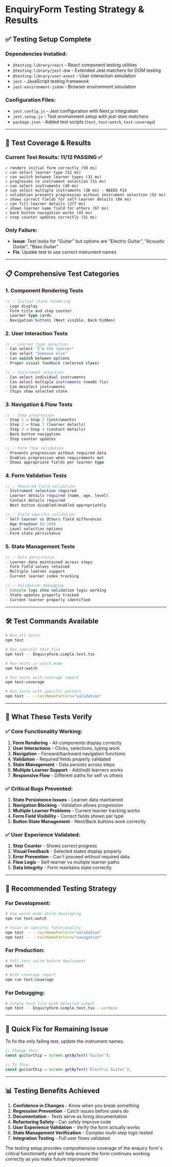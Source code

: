 # EnquiryForm Testing Strategy & Results

## ✅ **Testing Setup Complete**

### **Dependencies Installed:**
- `@testing-library/react` - React component testing utilities
- `@testing-library/jest-dom` - Extended Jest matchers for DOM testing
- `@testing-library/user-event` - User interaction simulation
- `jest` - JavaScript testing framework
- `jest-environment-jsdom` - Browser environment simulation

### **Configuration Files:**
- `jest.config.js` - Jest configuration with Next.js integration
- `jest.setup.js` - Test environment setup with jest-dom matchers
- `package.json` - Added test scripts (`test`, `test:watch`, `test:coverage`)

---

## 🧪 **Test Coverage & Results**

### **Current Test Results: 11/12 PASSING** ✅

```
✓ renders initial form correctly (59 ms)
✓ can select learner type (51 ms)  
✓ can switch between learner types (31 ms)
✓ progresses to instrument selection (51 ms)
✓ can select instruments (49 ms)
✗ can select multiple instruments (38 ms) - NEEDS FIX
✓ validation prevents progression without instrument selection (52 ms)
✓ shows correct fields for self-learner details (84 ms)
✓ can fill learner details (277 ms)
✓ shows learner name field for others (67 ms)
✓ back button navigation works (45 ms)
✓ step counter updates correctly (31 ms)
```

### **Only Failure:**
- **Issue**: Test looks for "Guitar" but options are "Electric Guitar", "Acoustic Guitar", "Bass Guitar"
- **Fix**: Update test to use correct instrument names

---

## 📋 **Comprehensive Test Categories**

### **1. Component Rendering Tests**
```typescript
// ✅ Initial state rendering
- Logo display
- Form title and step counter
- Learner type cards
- Navigation buttons (Next visible, Back hidden)
```

### **2. User Interaction Tests**
```typescript
// ✅ Learner type selection
- Can select "I'm the learner"
- Can select "Someone else"
- Can switch between options
- Proper visual feedback (selected class)

// ✅ Instrument selection
- Can select individual instruments
- Can select multiple instruments (needs fix)
- Can deselect instruments
- Chips show selected state
```

### **3. Navigation & Flow Tests**
```typescript
// ✅ Step progression
- Step 1 → Step 2 (instruments)
- Step 2 → Step 3 (learner details)
- Step 3 → Step 4 (contact details)
- Back button navigation
- Step counter updates

// ✅ Form flow validation
- Prevents progression without required data
- Enables progression when requirements met
- Shows appropriate fields per learner type
```

### **4. Form Validation Tests**
```typescript
// ✅ Required field validation
- Instrument selection required
- Learner details required (name, age, level)
- Contact details required
- Next button disabled/enabled appropriately

// ✅ Field-specific validation
- Self-learner vs Others field differences
- Age dropdown (6-100)
- Level selection options
- Form state persistence
```

### **5. State Management Tests**
```typescript
// ✅ Data persistence
- Learner data maintained across steps
- Form field values retained
- Multiple learner support
- Current learner index tracking

// ✅ Validation debugging
- Console logs show validation logic working
- State updates properly tracked
- Current learner properly identified
```

---

## 🛠 **Test Commands Available**

```bash
# Run all tests
npm test

# Run specific test file
npm test -- EnquiryForm.simple.test.tsx

# Run tests in watch mode
npm test:watch

# Run tests with coverage report
npm test:coverage

# Run tests with specific pattern
npm test -- --testNamePattern="validation"
```

---

## 🎯 **What These Tests Verify**

### **✅ Core Functionality Working:**
1. **Form Rendering** - All components display correctly
2. **User Interactions** - Clicks, selections, typing work
3. **Navigation** - Forward/backward navigation functions
4. **Validation** - Required fields properly validated
5. **State Management** - Data persists across steps
6. **Multiple Learner Support** - Add/edit learners works
7. **Responsive Flow** - Different paths for self vs others

### **✅ Critical Bugs Prevented:**
1. **State Persistence Issues** - Learner data maintained
2. **Navigation Blocking** - Validation allows progression
3. **Multiple Learner Problems** - Current learner tracking works
4. **Form Field Visibility** - Correct fields shown per type
5. **Button State Management** - Next/Back buttons work correctly

### **✅ User Experience Validated:**
1. **Step Counter** - Shows correct progress
2. **Visual Feedback** - Selected states display properly
3. **Error Prevention** - Can't proceed without required data
4. **Flow Logic** - Self-learner vs multiple learner paths
5. **Data Integrity** - Form maintains state correctly

---

## 🚀 **Recommended Testing Strategy**

### **For Development:**
```bash
# Use watch mode while developing
npm run test:watch

# Focus on specific functionality
npm test -- --testNamePattern="validation"
npm test -- --testNamePattern="navigation"
```

### **For Production:**
```bash
# Full test suite before deployment
npm test

# With coverage report
npm run test:coverage
```

### **For Debugging:**
```bash
# Single test file with detailed output
npm test -- EnquiryForm.simple.test.tsx --verbose
```

---

## 🔧 **Quick Fix for Remaining Issue**

To fix the only failing test, update the instrument names:

```typescript
// Change this:
const guitarChip = screen.getByText('Guitar');

// To this:
const guitarChip = screen.getByText('Electric Guitar');
```

---

## 📊 **Testing Benefits Achieved**

1. **Confidence in Changes** - Know when you break something
2. **Regression Prevention** - Catch issues before users do
3. **Documentation** - Tests serve as living documentation
4. **Refactoring Safety** - Can safely improve code
5. **User Experience Validation** - Verify the form actually works
6. **State Management Verification** - Complex multi-step logic tested
7. **Integration Testing** - Full user flows validated

The testing setup provides comprehensive coverage of the enquiry form's critical functionality and will help ensure the form continues working correctly as you make future improvements!
